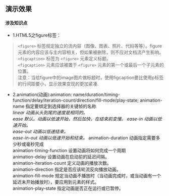 ## 演示效果
#### 涉及知识点
- 1.HTML5之figure标签：
> `<figure>` 标签规定独立的流内容（图像、图表、照片、代码等等）。figure 元素的内容应该与主内容相关，但如果被删除，则不应对文档流产生影响。  
`<figcaption>` 标签为 `<figure>` 元素定义标题。  
`<figcaption>` 元素应该被置于 `<figure>` 元素的第一个或最后一个子元素的位置。  
注意：当给figure中的image图片做标题时，使用figcaption要比使用p标签的行间距要小，显示效果变现的更加紧凑.
- 2.animation(动画):animation: name/duration/timing-function/delay/iteration-count/direction/fill-mode/play-state;
animation-name	指定要绑定到选择器的关键帧的名称    
*linear	动画从头到尾的速度是相同的。  
ease	默认。动画以低速开始，然后加快，在结束前变慢。	
ease-in	动画以低速开始。	
ease-out	动画以低速结束。	
ease-in-out	动画以低速开始和结束。*
animation-duration	动画指定需要多少秒或毫秒完成  
animation-timing-function	设置动画将如何完成一个周期  
animation-delay	设置动画在启动前的延迟间隔。  
animation-iteration-count	定义动画的播放次数。  
animation-direction	指定是否应该轮流反向播放动画。  
animation-fill-mode	规定当动画不播放时（当动画完成时，或当动画有一个延迟未开始播放时），要应用到元素的样式。  
animation-play-state	指定动画是否正在运行或已暂停。
